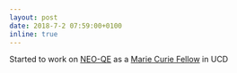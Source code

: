 ```yaml
---
layout: post
date: 2018-7-2 07:59:00+0100
inline: true
---
```


Started to work on [NEO-QE](/NEO-QE/) as a [Marie Curie Fellow](https://ec.europa.eu/research/mariecurieactions/actions/individual-fellowships_en) in UCD